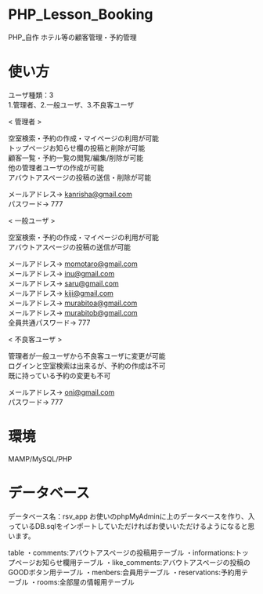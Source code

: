 # PHP_Lesson_Booking
PHP_自作 ホテル等の顧客管理・予約管理
# 使い方
ユーザ種類：3<br>
1.管理者、2.一般ユーザ、3.不良客ユーザ


< 管理者 >

空室検索・予約の作成・マイページの利用が可能<br>
トップページお知らせ欄の投稿と削除が可能<br>
顧客一覧・予約一覧の閲覧/編集/削除が可能<br>
他の管理者ユーザの作成が可能<br>
アバウトアスページの投稿の送信・削除が可能<br>

メールアドレス→ kanrisha@gmail.com<br>
パスワード→ 777


< 一般ユーザ >

空室検索・予約の作成・マイページの利用が可能<br>
アバウトアスページの投稿の送信が可能<br>

メールアドレス→ momotaro@gmail.com<br>
メールアドレス→ inu@gmail.com<br>
メールアドレス→ saru@gmail.com<br>
メールアドレス→ kiji@gmail.com<br>
メールアドレス→ murabitoa@gmail.com<br>
メールアドレス→ murabitob@gmail.com<br>
全員共通パスワード→ 777


< 不良客ユーザ >

管理者が一般ユーザから不良客ユーザに変更が可能<br>
ログインと空室検索は出来るが、予約の作成は不可<br>
既に持っている予約の変更も不可<br>

メールアドレス→ oni@gmail.com<br>
パスワード→ 777

# 環境
MAMP/MySQL/PHP

# データベース
データベース名：rsv_app
お使いのphpMyAdminに上のデータベースを作り、入っているDB.sqlをインポートしていただければお使いいただけるようになると思います。

table
・comments:アバウトアスページの投稿用テーブル
・informations:トップページお知らせ欄用テーブル
・like_comments:アバウトアスページの投稿のGOODボタン用テーブル
・menbers:会員用テーブル
・reservations:予約用テーブル
・rooms:全部屋の情報用テーブル
